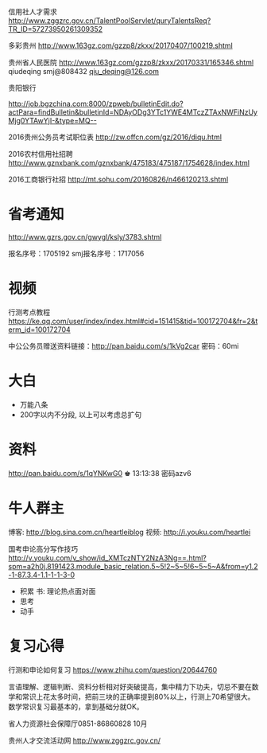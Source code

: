 信用社人才需求
http://www.zggzrc.gov.cn/TalentPoolServlet/quryTalentsReq?TR_ID=57273950261309352

多彩贵州
http://www.163gz.com/gzzp8/zkxx/20170407/100219.shtml

贵州省人民医院
http://www.163gz.com/gzzp8/zkxx/20170331/165346.shtml
qiudeqing 
smj@808432
qiu_deqing@126.com

贵阳银行

http://job.bgzchina.com:8000/zpweb/bulletinEdit.do?actPara=findBulletin&bulletinId=NDAyODg3YTc1YWE4MTczZTAxNWFiNzUyMjg0YTAwYjI-&type=MQ--


2016贵州公务员考试职位表
http://zw.offcn.com/gz/2016/diqu.html

2016农村信用社招聘
http://www.gznxbank.com/gznxbank/475183/475187/1754628/index.html

2016工商银行社招
http://mt.sohu.com/20160826/n466120213.shtml

# 省考通知

http://www.gzrs.gov.cn/gwygl/ksly/3783.shtml

报名序号：1705192
smj报名序号：1717056


# 视频

行测考点教程
https://ke.qq.com/user/index/index.html#cid=151415&tid=100172704&fr=2&term_id=100172704

中公公务员赠送资料链接：http://pan.baidu.com/s/1kVg2car
 密码：60mi

 # 大白

 - 万能八条
 - 200字以内不分段, 以上可以考虑总扩句

#  资料

http://pan.baidu.com/s/1qYNKwG0
♚  13:13:38
密码azv6

# 牛人群主

博客: http://blog.sina.com.cn/heartleiblog
视频: http://i.youku.com/heartlei

国考申论高分写作技巧
http://v.youku.com/v_show/id_XMTczNTY2NzA3Ng==.html?spm=a2h0j.8191423.module_basic_relation.5~5!2~5~5!6~5~5~A&from=y1.2-1-87.3.4-1.1-1-1-3-0

- 积累
    书: 理论热点面对面
- 思考
- 动手

# 复习心得

行测和申论如何复习
https://www.zhihu.com/question/20644760

言语理解、逻辑判断、资料分析相对好突破提高，集中精力下功夫，切忌不要在数学和常识上花太多时间，把前三块的正确率提到80%以上，行测上70希望很大。数学常识复习最基本的，拿到基础分就OK。


省人力资源社会保障厅0851-86860828
10月

贵州人才交流活动网
http://www.zggzrc.gov.cn/

